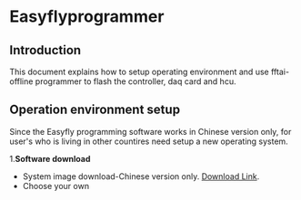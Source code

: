 # Easyflyprogrammer

## Introduction 

This document explains how to setup operating environment and use fftai-offline programmer to flash the controller, daq card and hcu.

## Operation environment setup

Since the Easyfly programming software works in Chinese version only, for user's who is living in other countires need setup a new operating system.

1.**Software download**

- System image download-Chinese version only. [Download Link](https://www.vmware.com/products/workstation-pro/workstation-pro-evaluation.html).
- Choose your own 

